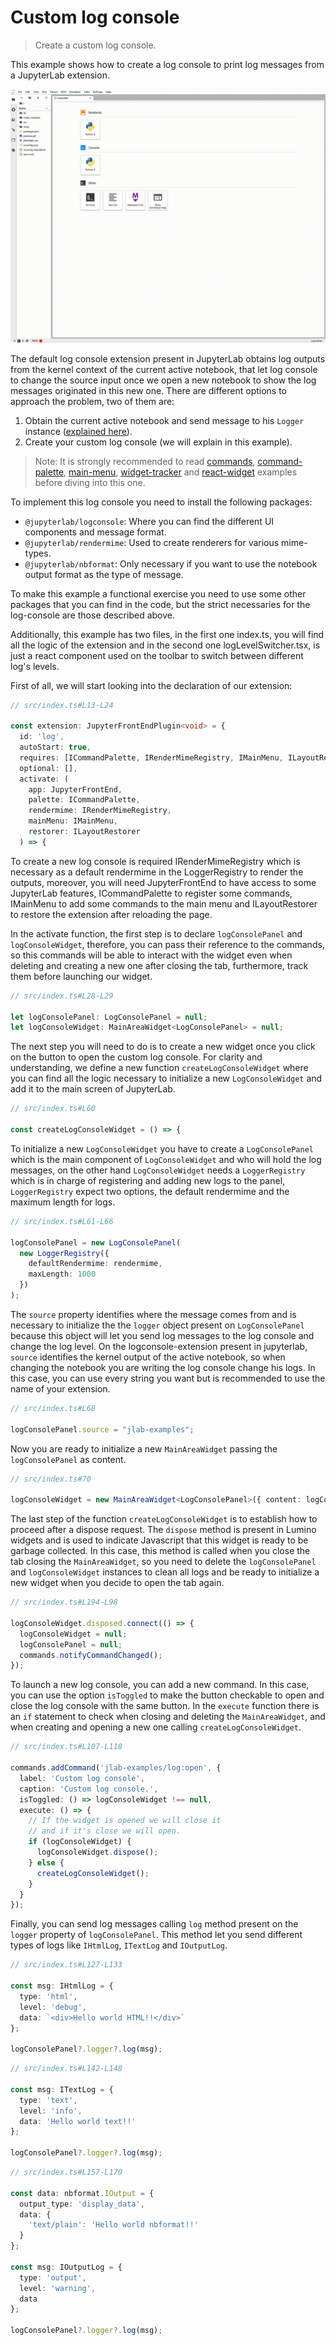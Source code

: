 # Custom log console

> Create a custom log console.

This example shows how to create a log console to print log messages from a JupyterLab extension.

![Custom log console example](preview.gif)

The default log console extension present in JupyterLab obtains log outputs from the kernel context of the current active notebook, that let log console to change the source input once we open a new notebook to show the log messages originated in this new one. There are different options to approach the problem, two of them are:

1. Obtain the current active notebook and send message to his `Logger` instance ([explained here](https://github.com/jupyterlab/extension-examples/tree/master/log-messages)).
2. Create your custom log console (we will explain in this example).

> Note:
> It is strongly recommended to read [commands](https://github.com/jupyterlab/extension-examples/tree/master/commands), [command-palette](https://github.com/jupyterlab/extension-examples/tree/master/command-palette), [main-menu](https://github.com/jupyterlab/extension-examples/tree/master/main-menu), [widget-tracker](https://github.com/jupyterlab/extension-examples/tree/master/widget-tracker) and [react-widget](https://github.com/jupyterlab/extension-examples/tree/master/react/react-widget) examples before diving into this one.

To implement this log console you need to install the following packages:

- `@jupyterlab/logconsole`: Where you can find the different UI components and message format.
- `@jupyterlab/rendermime`: Used to create renderers for various mime-types.
- `@jupyterlab/nbformat`: Only necessary if you want to use the notebook output format as the type of message.

To make this example a functional exercise you need to use some other packages that you can find in the code, but the strict necessaries for the log-console are those described above.

Additionally, this example has two files, in the first one index.ts, you will find all the logic of the extension and in the second one logLevelSwitcher.tsx, is just a react component used on the toolbar to switch between different log's levels.

First of all, we will start looking into the declaration of our extension:

<!-- prettier-ignore-start -->
```ts
// src/index.ts#L13-L24

const extension: JupyterFrontEndPlugin<void> = {
  id: 'log',
  autoStart: true,
  requires: [ICommandPalette, IRenderMimeRegistry, IMainMenu, ILayoutRestorer],
  optional: [],
  activate: (
    app: JupyterFrontEnd,
    palette: ICommandPalette,
    rendermime: IRenderMimeRegistry,
    mainMenu: IMainMenu,
    restorer: ILayoutRestorer
  ) => {
```
<!-- prettier-ignore-end -->

To create a new log console is required IRenderMimeRegistry which is necessary as a default rendermime in the LoggerRegistry to render the outputs, moreover, you will need JupyterFrontEnd to have access to some JupyterLab features, ICommandPalette to register some commands, IMainMenu to add some commands to the main menu and ILayoutRestorer to restore the extension after reloading the page.

In the activate function, the first step is to declare `logConsolePanel` and `logConsoleWidget`, therefore, you can pass their reference to the commands, so this commands will be able to interact with the widget even when deleting and creating a new one after closing the tab, furthermore, track them before launching our widget.

<!-- prettier-ignore-start -->
```ts
// src/index.ts#L28-L29

let logConsolePanel: LogConsolePanel = null;
let logConsoleWidget: MainAreaWidget<LogConsolePanel> = null;
```
<!-- prettier-ignore-end -->

The next step you will need to do is to create a new widget once you click on the button to open the custom log console. For clarity and understanding, we define a new function `createLogConsoleWidget` where you can find all the logic necessary to initialize a new `LogConsoleWidget` and add it to the main screen of JupyterLab.

<!-- prettier-ignore-start -->
```ts
// src/index.ts#L60

const createLogConsoleWidget = () => {
```
<!-- prettier-ignore-end -->

To initialize a new `LogConsoleWidget` you have to create a `LogConsolePanel` which is the main component of `LogConsoleWidget` and who will hold the log messages, on the other hand `LogConsoleWidget` needs a `LoggerRegistry` which is in charge of registering and adding new logs to the panel, `LoggerRegistry` expect two options, the default rendermime and the maximum length for logs.

<!-- prettier-ignore-start -->
```ts
// src/index.ts#L61-L66

logConsolePanel = new LogConsolePanel(
  new LoggerRegistry({
    defaultRendermime: rendermime,
    maxLength: 1000
  })
);
```
<!-- prettier-ignore-end -->

The `source` property identifies where the message comes from and is necessary to initialize the the `logger` object present on `LogConsolePanel` because this object will let you send log messages to the log console and change the log level. On the logconsole-extension present in jupyterlab, `source` identifies the kernel output of the active notebook, so when changing the notebook you are writing the log console change his logs. In this case, you can use every string you want but is recommended to use the name of your extension.

<!-- prettier-ignore-start -->
```ts
// src/index.ts#L68

logConsolePanel.source = "jlab-examples";
```
<!-- prettier-ignore-end -->

Now you are ready to initialize a new `MainAreaWidget` passing the `logConsolePanel` as content.

<!-- prettier-ignore-start -->
```ts
// src/index.ts#70

logConsoleWidget = new MainAreaWidget<LogConsolePanel>({ content: logConsolePanel });
```
<!-- prettier-ignore-end -->

The last step of the function `createLogConsoleWidget` is to establish how to proceed after a dispose request. The `dispose` method is present in Lumino widgets and is used to indicate Javascript that this widget is ready to be garbage collected. In this case, this method is called when you close the tab closing the `MainAreaWidget`, so you need to delete the `logConsolePanel` and `logConsoleWidget` instances to clean all logs and be ready to initialize a new widget when you decide to open the tab again.

<!-- prettier-ignore-start -->
```ts
// src/index.ts#L194-L98

logConsoleWidget.disposed.connect(() => {
  logConsoleWidget = null;
  logConsolePanel = null;
  commands.notifyCommandChanged();
});
```
<!-- prettier-ignore-end -->

To launch a new log console, you can add a new command. In this case, you can use the option `isToggled` to make the button checkable to open and close the log console with the same button. In the `execute` function there is an `if` statement to check when closing and deleting the `MainAreaWidget`, and when creating and opening a new one calling `createLogConsoleWidget`.

<!-- prettier-ignore-start -->

```ts
// src/index.ts#L107-L118

commands.addCommand('jlab-examples/log:open', {
  label: 'Custom log console',
  caption: 'Custom log console.',
  isToggled: () => logConsoleWidget !== null,
  execute: () => {
    // If the widget is opened we will close it
    // and if it's close we will open.
    if (logConsoleWidget) {
      logConsoleWidget.dispose();
    } else {
      createLogConsoleWidget();
    }
  }
});
```

Finally, you can send log messages calling `log` method present on the `logger` property of `logConsolePanel`. This method let you send different types of logs like `IHtmlLog`, `ITextLog` and `IOutputLog`.

<!-- prettier-ignore-start -->

```ts
// src/index.ts#L127-L133

const msg: IHtmlLog = {
  type: 'html',
  level: 'debug',
  data: `<div>Hello world HTML!!</div>`
};

logConsolePanel?.logger?.log(msg);
```

<!-- prettier-ignore-start -->

```ts
// src/index.ts#L142-L148

const msg: ITextLog = {
  type: 'text',
  level: 'info',
  data: 'Hello world text!!'
};

logConsolePanel?.logger?.log(msg);
```

<!-- prettier-ignore-start -->

```ts
// src/index.ts#L157-L170

const data: nbformat.IOutput = {
  output_type: 'display_data',
  data: {
    'text/plain': 'Hello world nbformat!!'
  }
};

const msg: IOutputLog = {
  type: 'output',
  level: 'warning',
  data
};

logConsolePanel?.logger?.log(msg);
```
